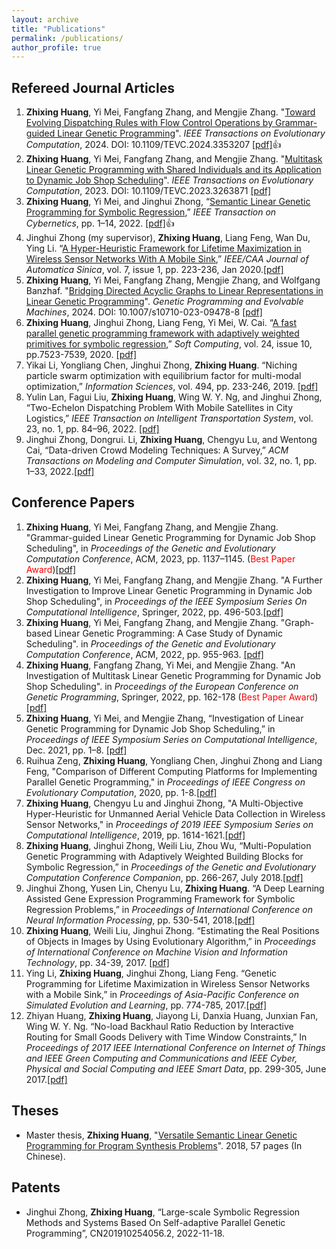 ```yaml
---
layout: archive
title: "Publications"
permalink: /publications/
author_profile: true
---
```


## Refereed Journal Articles
<ol>
<li><b>Zhixing Huang</b>, Yi Mei, Fangfang Zhang, and Mengjie Zhang. "<a target="_blank" href="https://ieeexplore.ieee.org/document/10398533">Toward Evolving Dispatching Rules with Flow Control Operations by Grammar-guided Linear Genetic Programming</a>". <i>IEEE Transactions on Evolutionary Computation</i>, 2024. DOI: 10.1109/TEVC.2024.3353207 <a target="_blank" href="https://github.com/Zhixing1020/zhixinghuang.github.io/blob/master/files/Toward_Evolving_Dispatching_Rules_With_Flow_Control_Operations_By_Grammar-Guided_Linear_Genetic_Programming.pdf">[pdf]</a>&#128077;</li>
  
<li> <b>Zhixing Huang</b>, Yi Mei, Fangfang Zhang, and Mengjie Zhang. "<a target="_blank" href="https://ieeexplore.ieee.org/document/10090245">Multitask Linear Genetic Programming with Shared Individuals and its Application to Dynamic Job Shop Scheduling</a>". <i>IEEE Transactions on Evolutionary Computation</i>, 2023. DOI: 10.1109/TEVC.2023.3263871 <a target="_blank" href="https://github.com/Zhixing1020/zhixinghuang.github.io/blob/3f51fdb85e4ed0da8b60ebf44e50178ca57e67a7/files/Multitask_Linear_Genetic_Programming_with_Shared_Individuals_and_its_Application_to_Dynamic_Job_Shop_Scheduling.pdf">[pdf]</a></li> 

<li><b>Zhixing Huang</b>, Yi Mei, and Jinghui Zhong, “<a target="_blank" href="https://ieeexplore.ieee.org/document/9810862">Semantic Linear Genetic Programming for Symbolic Regression</a>,” <i>IEEE Transaction on Cybernetics</i>, pp. 1–14, 2022. <a href="https://github.com/Zhixing1020/zhixinghuang.github.io/blob/3f51fdb85e4ed0da8b60ebf44e50178ca57e67a7/files/Semantic_Linear_Genetic_Programming_for_Symbolic_Regression.pdf">[pdf]</a>&#128077;</li>

<li>Jinghui Zhong (my supervisor), <b>Zhixing Huang</b>, Liang Feng, Wan Du, Ying Li. “<a href="https://ieeexplore.ieee.org/document/8945493">A Hyper-Heuristic Framework for Lifetime Maximization in Wireless Sensor Networks With A Mobile Sink</a>,” <i>IEEE/CAA Journal of Automatica Sinica</i>, vol. 7, issue 1, pp. 223-236, Jan 2020.<a href="https://github.com/Zhixing1020/zhixinghuang.github.io/blob/4b029fb86e9a2047f0c958f3b300569eb3896e17/files/A_hyper-heuristic_framework_for_lifetime_maximization_in_wireless_sensor_networks_with_a_mobile_sink.pdf">[pdf]</a> </li>

<li><b>Zhixing Huang</b>, Yi Mei, Fangfang Zhang, Mengjie Zhang, and Wolfgang Banzhaf. "<a target="_blank" href="https://link.springer.com/article/10.1007/s10710-023-09478-8">Bridging Directed Acyclic Graphs to Linear Representations in Linear Genetic Programming</a>". <i>Genetic Programming and Evolvable Machines</i>, 2024. DOI: 10.1007/s10710-023-09478-8 <a target="_blank" href="https://github.com/Zhixing1020/zhixinghuang.github.io/blob/master/files/Bridging%20directed%20acyclic%20graphs%20to%20linear%20representations%20in%20linear%20genetic%20programming-%20a%20case%20study%20of%20dynamic%20scheduling.pdf">[pdf]</a></li>

<li><b>Zhixing Huang</b>, Jinghui Zhong, Liang Feng, Yi Mei, W. Cai. “<a href="https://link.springer.com/article/10.1007/s00500-019-04379-4">A fast parallel genetic programming framework with adaptively weighted primitives for symbolic regression</a>,” <i>Soft Computing</i>, vol. 24, issue 10, pp.7523-7539, 2020. <a href="https://github.com/Zhixing1020/zhixinghuang.github.io/blob/73f8b0d6b10a4eb28a03445020d49c8694eaa230/files/Huang2020_Article_AFastParallelGeneticProgrammin.pdf">[pdf]</a></li>

<li>Yikai Li, Yongliang Chen, Jinghui Zhong, <b>Zhixing Huang</b>. “Niching particle swarm optimization with equilibrium factor for multi-modal optimization,” <i>Information Sciences</i>, vol. 494, pp. 233-246, 2019. <a href="https://github.com/Zhixing1020/zhixinghuang.github.io/blob/73f8b0d6b10a4eb28a03445020d49c8694eaa230/files/Niching%20particle%20swarm%20optimization%20with%20equilibrium%20factor%20for%20multi-modal%20optimization.pdf">[pdf]</a> </li>

<li>Yulin Lan, Fagui Liu, <b>Zhixing Huang</b>, Wing W. Y. Ng, and Jinghui Zhong, “Two-Echelon Dispatching Problem With Mobile Satellites in City Logistics,” <i>IEEE Transaction on Intelligent Transportation System</i>, vol. 23, no. 1, pp. 84–96, 2022. <a href="https://github.com/Zhixing1020/zhixinghuang.github.io/blob/73f8b0d6b10a4eb28a03445020d49c8694eaa230/files/Two-Echelon_Dispatching_Problem_With_Mobile_Satellites_in_City_Logistics.pdf">[pdf]</a></li>

<li>Jinghui Zhong, Dongrui. Li, <b>Zhixing Huang</b>, Chengyu Lu, and Wentong Cai, “Data-driven Crowd Modeling Techniques: A Survey,” <i>ACM Transactions on Modeling and Computer Simulation</i>, vol. 32, no. 1, pp. 1–33, 2022.<a href="https://github.com/Zhixing1020/zhixinghuang.github.io/blob/73f8b0d6b10a4eb28a03445020d49c8694eaa230/files/Data-driven%20Crowd%20Modeling%20Techniques-%20A%20Survey.pdf">[pdf]</a></li>
</ol>

## Conference Papers
<ol>
<li><b>Zhixing Huang</b>, Yi Mei, Fangfang Zhang, and Mengjie Zhang. "Grammar-guided Linear Genetic Programming for Dynamic Job Shop Scheduling", in <i>Proceedings of the Genetic and Evolutionary Computation Conference</i>, ACM, 2023, pp. 1137–1145. (<span style="color: #FF0000">Best Paper Award</span>)<a href="https://github.com/Zhixing1020/zhixinghuang.github.io/blob/837890899da424484ce014d159babcda0359672a/files/Grammar-guided%20Linear%20Genetic%20Programming%20for%20Dynamic%20Job%20Shop%20Scheduling.pdf">[pdf]</a></li>	
  
<li><b>Zhixing Huang</b>, Yi Mei, Fangfang Zhang, and Mengjie Zhang. "A Further Investigation to Improve Linear Genetic Programming in Dynamic Job Shop Scheduling", in <i>Proceedings of the IEEE Symposium Series On Computational Intelligence</i>, Springer, 2022, pp. 496-503.<a href="https://github.com/Zhixing1020/zhixinghuang.github.io/blob/837890899da424484ce014d159babcda0359672a/files/A_Further_Investigation_to_Improve_Linear_Genetic_Programming_in_Dynamic_Job_Shop_Scheduling.pdf">[pdf]</a></li>	

<li> <b>Zhixing Huang</b>, Yi Mei, Fangfang Zhang, and Mengjie Zhang. "Graph-based Linear Genetic Programming: A Case Study of Dynamic Scheduling". in <i>Proceedings of the Genetic and Evolutionary Computation Conference</i>, ACM, 2022, pp. 955-963. <a target="_blank" href="https://github.com/Zhixing1020/zhixinghuang.github.io/blob/e96c9060640c211de9fad252d1475a40c92020f7/files/Graph-based%20LGP-%20A%20case%20study%20of%20Dynamic%20schedulig%20.pdf">[pdf]</a></li>	

<li> <b>Zhixing Huang</b>, Fangfang Zhang, Yi Mei, and Mengjie Zhang. "An Investigation of Multitask Linear Genetic Programming for Dynamic Job Shop Scheduling". in <i>Proceedings of the European Conference on Genetic Programming</i>, Springer, 2022, pp. 162-178 (<span style="color: #FF0000">Best Paper Award</span>)<a target="_blank" href="https://github.com/fangfang-zhang/fangfang-zhang.github.io/blob/master/files/2022-An-Investigation-Multitask-LGP.pdf">[pdf]</a></li>

<li> <b>Zhixing Huang</b>, Yi Mei, and Mengjie Zhang, “Investigation of Linear Genetic Programming for Dynamic Job Shop Scheduling,” in <i>Proceedings of IEEE Symposium Series on Computational Intelligence</i>, Dec. 2021, pp. 1–8. <a href="https://github.com/Zhixing1020/zhixinghuang.github.io/blob/e96c9060640c211de9fad252d1475a40c92020f7/files/Investigation_of_Linear_Genetic_Programming_for_Dynamic_Job_Shop_Scheduling.pdf">[pdf]</a></li>

<li>Ruihua Zeng, <b>Zhixing Huang</b>, Yongliang Chen, Jinghui Zhong and Liang Feng, "Comparison of Different Computing Platforms for Implementing Parallel Genetic Programming," in <i>Proceedings of IEEE Congress on Evolutionary Computation</i>, 2020, pp. 1-8.<a href="https://github.com/Zhixing1020/zhixinghuang.github.io/blob/e96c9060640c211de9fad252d1475a40c92020f7/files/Comparison%20of%20Different%20Computing%20Platforms%20for%20Implementing%20Parallel%20Genetic%20Programming.pdf">[pdf]</a></li>

<li><b>Zhixing Huang</b>, Chengyu Lu and Jinghui Zhong, "A Multi-Objective Hyper-Heuristic for Unmanned Aerial Vehicle Data Collection in Wireless Sensor Networks," in <i>Proceedings of 2019 IEEE Symposium Series on Computational Intelligence</i>, 2019, pp. 1614-1621.<a href="https://github.com/Zhixing1020/zhixinghuang.github.io/blob/e96c9060640c211de9fad252d1475a40c92020f7/files/A_Multi-Objective_Hyper-Heuristic_for_Unmanned_Aerial_Vehicle_Data_Collection_in_Wireless_Sensor_Networks.pdf">[pdf]</a></li>

<li><b>Zhixing Huang</b>, Jinghui Zhong, Weili Liu, Zhou Wu, “Multi-Population Genetic Programming with Adaptively Weighted Building Blocks for Symbolic Regression,” in <i>Proceedings of the Genetic and Evolutionary Computation Conference Companion</i>, pp. 266-267, July 2018.<a href="https://github.com/Zhixing1020/zhixinghuang.github.io/blob/e96c9060640c211de9fad252d1475a40c92020f7/files/Multi-population%20genetic%20programming%20with%20adaptively%20weighted%20building%20blocks%20for%20symbolic%20regression.pdf">[pdf]</a></li>

<li>Jinghui Zhong, Yusen Lin, Chenyu Lu, <b>Zhixing Huang</b>. “A Deep Learning Assisted Gene Expression Programming Framework for Symbolic Regression Problems,” in <i>Proceedings of International Conference on Neural Information Processing</i>, pp. 530-541, 2018.<a href="https://github.com/Zhixing1020/zhixinghuang.github.io/blob/e96c9060640c211de9fad252d1475a40c92020f7/files/Zhong2018_Chapter_ADeepLearningAssistedGeneExpre.pdf">[pdf]</a></li>

<li><b>Zhixing Huang</b>, Weili Liu, Jinghui Zhong. “Estimating the Real Positions of Objects in Images by Using Evolutionary Algorithm,” in <i>Proceedings of International Conference on Machine Vision and Information Technology</i>, pp. 34-39, 2017. <a href="https://github.com/Zhixing1020/zhixinghuang.github.io/blob/e96c9060640c211de9fad252d1475a40c92020f7/files/Estimating_the_Real_Positions_of_Objects_in_Images_by_Using_Evolutionary_Algorithm.pdf">[pdf]</a></li>

<li>Ying Li, <b>Zhixing Huang</b>, Jinghui Zhong, Liang Feng. “Genetic Programming for Lifetime Maximization in Wireless Sensor Networks with a Mobile Sink,” in <i>Proceedings of Asia-Pacific Conference on Simulated Evolution and Learning</i>, pp. 774-785, 2017.<a href="https://github.com/Zhixing1020/zhixinghuang.github.io/blob/e96c9060640c211de9fad252d1475a40c92020f7/files/Li2017_Chapter_GeneticProgrammingForLifetimeM.pdf">[pdf]</a></li>

<li>Zhiyan Huang, <b>Zhixing Huang</b>, Jiayong Li, Danxia Huang, Junxian Fan, Wing W. Y. Ng. “No-load Backhaul Ratio Reduction by Interactive Routing for Small Goods Delivery with Time Window Constraints,” In <i>Proceedings of 2017 IEEE International Conference on Internet of Things and IEEE Green Computing and Communications and IEEE Cyber, Physical and Social Computing and IEEE Smart Data</i>, pp. 299-305, June 2017.<a href="https://github.com/Zhixing1020/zhixinghuang.github.io/blob/e96c9060640c211de9fad252d1475a40c92020f7/files/No-Load_Backhaul_Ratio_Reduction_by_Interactive_Routing_for_Small_Goods_Delivery_with_Time_Window_Constraints.pdf">[pdf]</a></li>
</ol>

## Theses
- Master thesis, **Zhixing Huang**, "[Versatile Semantic Linear Genetic Programming for Program Synthesis Problems](http://kns.cnki.net/KCMS/detail/detail.aspx?dbcode=CMFD&dbname=CMFD202101&filename=1020333073.nh&uniplatform=OVERSEA&v=2swjth2aEkrFFU3GSUeTyO_yN5A2JxLd-FzM_aYD1CJ48PGVdJg79kZBgC83GQqP)". 2018, 57 pages (In Chinese).


## Patents
- Jinghui Zhong, **Zhixing Huang**, “Large-scale Symbolic Regression Methods and Systems Based On Self-adaptive Parallel Genetic Programming”, CN201910254056.2, 2022-11-18.






